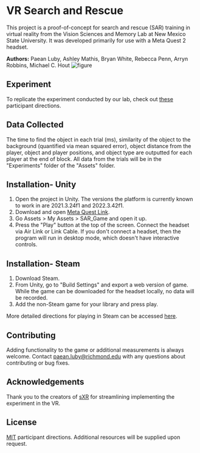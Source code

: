 # VR Search and Rescue

This project is a proof-of-concept for search and rescue (SAR) training in virtual reality from the Vision Sciences and Memory Lab at New Mexico State University. It was developed primarily for use with a Meta Quest 2 headset.

**Authors:** Paean Luby, Ashley Mathis, Bryan White, Rebecca Penn, Arryn Robbins, Michael C. Hout
![figure](https://github.com/user-attachments/assets/924b8b66-b410-4986-80e9-747dd03c9965)

## Experiment

To replicate the experiment conducted by our lab, check out [these](https://docs.google.com/document/d/1Hck5YElchSHHaskutDsmCjW0eLxDlkaxncg6RpyC6LA/edit?usp=sharing) participant directions.

## Data Collected

The time to find the object in each trial (ms), similarity of the object to the background (quantified via mean squared error), object distance from the player, object and player positions, and object type are outputted for each player at the end of block. All data from the trials will be in the "Experiments" folder of the "Assets" folder.

## Installation- Unity

1. Open the project in Unity. The versions the platform is currently known to work in are 2021.3.24f1 and 2022.3.42f1.
2. Download and open [Meta Quest Link](https://www.meta.com/help/quest/articles/headsets-and-accessories/oculus-rift-s/install-app-for-link/).
3. Go Assets > My Assets > SAR_Game and open it up.
4. Press the "Play" button at the top of the screen. Connect the headset via Air Link or Link Cable. If you don't connect a headset, then the program will run in desktop mode, which doesn't have interactive controls.

## Installation- Steam

1. Download Steam.
2. From Unity, go to "Build Settings" and export a web version of game. While the game can be downloaded for the headset locally, no data will be recorded.
3. Add the non-Steam game for your library and press play. 

More detailed directions for playing in Steam can be accessed [here](https://docs.google.com/document/d/1zakldh99gSuYRKAK3fwoAfnc6K3CaH-al-TsETnB3ho/edit?usp=sharing).

## Contributing

Adding functionality to the game or additional measurements is always welcome. Contact paean.luby@richmond.edu with any questions about contributing or bug fixes.

## Acknowledgements

Thank you to the creators of [sXR](https://github.com/simpleOmnia/sXR.git) for streamlining implementing the experiment in the VR. 

## License

[MIT](https://choosealicense.com/licenses/mit/) participant directions. Additional resources will be supplied upon request.
